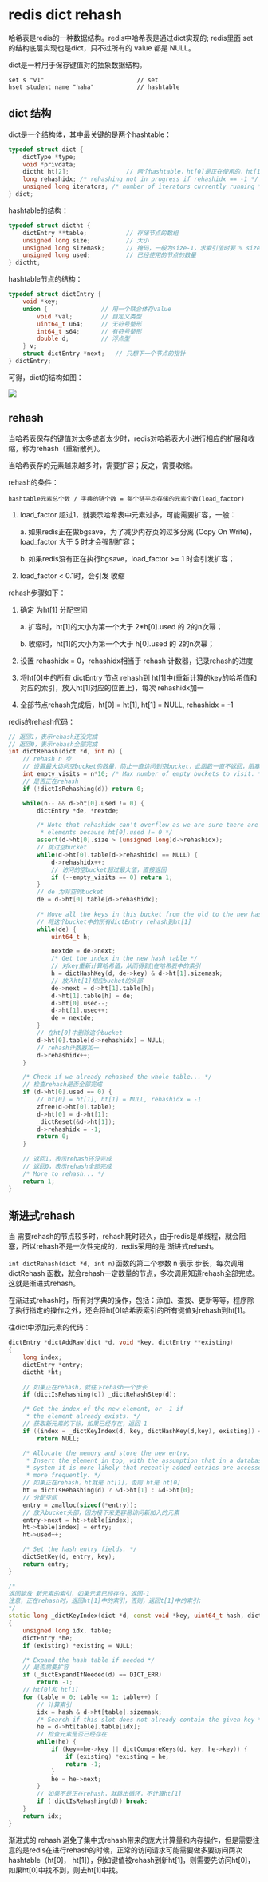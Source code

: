 # redis dict rehash 

哈希表是redis的一种数据结构。redis中哈希表是通过dict实现的; redis里面 set 的结构底层实现也是dict，只不过所有的 value 都是 NULL。

dict是一种用于保存键值对的抽象数据结构。 

```
set s "v1"                          // set 
hset student name "haha"            // hashtable 
```

## dict 结构 

dict是一个结构体，其中最关键的是两个hashtable：

```C++
typedef struct dict {
    dictType *type;                 
    void *privdata;
    dictht ht[2];                // 两个hashtable，ht[0]是正在使用的，ht[1]会在rehash时临时使用的 
    long rehashidx; /* rehashing not in progress if rehashidx == -1 */      // 正在被rehash的位置，为-1表示不在rehash
    unsigned long iterators; /* number of iterators currently running */    // 正在运行的 iterator 的数量  
} dict;
```

hashtable的结构：

```C++
typedef struct dictht {
    dictEntry **table;           // 存储节点的数组 
    unsigned long size;          // 大小
    unsigned long sizemask;      // 掩码，一般为size-1，求索引值时要 % sizemask 
    unsigned long used;          // 已经使用的节点的数量 
} dictht;
```

hashtable节点的结构：
```C++
typedef struct dictEntry {
    void *key;
    union {               // 用一个联合体存value
        void *val;        // 自定义类型 
        uint64_t u64;     // 无符号整形 
        int64_t s64;      // 有符号整形
        double d;         // 浮点型 
    } v;
    struct dictEntry *next;   // 只想下一个节点的指针 
} dictEntry;
```

可得，dict的结构如图：

![](https://upload-images.jianshu.io/upload_images/4440914-bb86374a5f2e15d6.png?imageMogr2/auto-orient/strip%7CimageView2/2/w/1240) 

## rehash 

当哈希表保存的键值对太多或者太少时，redis对哈希表大小进行相应的扩展和收缩，称为rehash（重新散列）。 

当哈希表存的元素越来越多时，需要扩容；反之，需要收缩。 

rehash的条件：

`hashtable元素总个数 / 字典的链个数 = 每个链平均存储的元素个数(load_factor)` 

1. load_factor 超过1，就表示哈希表中元素过多，可能需要扩容，一般：
    
    a. 如果redis正在做bgsave，为了减少内存页的过多分离 (Copy On Write)，load_factor 大于 5 时才会强制扩容；

    b. 如果redis没有正在执行bgsave，load_factor >= 1 时会引发扩容； 

2. load_factor < 0.1时，会引发 收缩  

rehash步骤如下：

1. 确定 为ht[1] 分配空间

    a. 扩容时，ht[1]的大小为第一个大于 2*h[0].used 的 2的n次幂； 

    b. 收缩时，ht[1]的大小为第一个大于 h[0].used 的 2的n次幂；  

2. 设置 rehashidx = 0，rehashidx相当于 rehash 计数器，记录rehash的进度

3. 将ht[0]中的所有 dictEntry 节点 rehash到 ht[1]中(重新计算的key的哈希值和对应的索引，放入ht[1]对应的位置上)，每次 rehashidx加一

4. 全部节点rehash完成后，ht[0] = ht[1], ht[1] = NULL, rehashidx = -1


redis的rehash代码：

```C++
// 返回1，表示rehash还没完成
// 返回0，表示rehash全部完成 
int dictRehash(dict *d, int n) {
    // rehash n 步 
    // 设置最大访问空bucket的数量，防止一直访问到空bucket，此函数一直不返回，阻塞了其他
    int empty_visits = n*10; /* Max number of empty buckets to visit. */
    // 是否正在rehash 
    if (!dictIsRehashing(d)) return 0;

    while(n-- && d->ht[0].used != 0) {
        dictEntry *de, *nextde;

        /* Note that rehashidx can't overflow as we are sure there are more
         * elements because ht[0].used != 0 */
        assert(d->ht[0].size > (unsigned long)d->rehashidx);
        // 跳过空bucket
        while(d->ht[0].table[d->rehashidx] == NULL) {
            d->rehashidx++;
            // 访问的空bucket超过最大值，直接返回  
            if (--empty_visits == 0) return 1;
        }
        // de 为非空的bucket 
        de = d->ht[0].table[d->rehashidx];
        
        /* Move all the keys in this bucket from the old to the new hash HT */
        // 将这个bucket中的所有dictEntry rehash到ht[1]
        while(de) {
            uint64_t h;

            nextde = de->next;
            /* Get the index in the new hash table */ 
            // 对key重新计算哈希值，从而得到在哈希表中的索引 
            h = dictHashKey(d, de->key) & d->ht[1].sizemask;
            // 放入ht[1]相应bucket的头部 
            de->next = d->ht[1].table[h];
            d->ht[1].table[h] = de;
            d->ht[0].used--;
            d->ht[1].used++;
            de = nextde;
        }
        // 在ht[0]中删除这个bucket 
        d->ht[0].table[d->rehashidx] = NULL;
        // rehash计数器加一 
        d->rehashidx++;
    }

    /* Check if we already rehashed the whole table... */
    // 检查rehash是否全部完成 
    if (d->ht[0].used == 0) {
        // ht[0] = ht[1], ht[1] = NULL, rehashidx = -1 
        zfree(d->ht[0].table);
        d->ht[0] = d->ht[1];
        _dictReset(&d->ht[1]);
        d->rehashidx = -1;
        return 0;
    }
    
    // 返回1，表示rehash还没完成
    // 返回0，表示rehash全部完成 
    /* More to rehash... */
    return 1;
}

```


## 渐进式rehash 

当 需要rehash的节点较多时，rehash耗时较久，由于redis是单线程，就会阻塞，所以rehash不是一次性完成的，redis采用的是 渐进式rehash。

`int dictRehash(dict *d, int n)`函数的第二个参数 n 表示 步长，每次调用 dictRehash 函数，就会rehash一定数量的节点，多次调用知道rehash全部完成。 这就是渐进式rehash。 

在渐进式rehash时，所有对字典的操作，包括：添加、查找、更新等等，程序除了执行指定的操作之外，还会将ht[0]哈希表索引的所有键值对rehash到ht[1]。

往dict中添加元素的代码：


```C++
dictEntry *dictAddRaw(dict *d, void *key, dictEntry **existing)
{
    long index;
    dictEntry *entry;
    dictht *ht;
    
    // 如果正在rehash，就往下rehash一个步长 
    if (dictIsRehashing(d)) _dictRehashStep(d);

    /* Get the index of the new element, or -1 if
     * the element already exists. */
    // 获取新元素的下标，如果已经存在，返回-1
    if ((index = _dictKeyIndex(d, key, dictHashKey(d,key), existing)) == -1)
        return NULL;

    /* Allocate the memory and store the new entry.
     * Insert the element in top, with the assumption that in a database
     * system it is more likely that recently added entries are accessed
     * more frequently. */
    // 如果正在rehash，ht就是 ht[1]，否则 ht是 ht[0] 
    ht = dictIsRehashing(d) ? &d->ht[1] : &d->ht[0];
    // 分配空间 
    entry = zmalloc(sizeof(*entry));
    // 放入bucket头部，因为接下来更容易访问新加入的元素  
    entry->next = ht->table[index];
    ht->table[index] = entry;
    ht->used++;

    /* Set the hash entry fields. */
    dictSetKey(d, entry, key); 
    return entry;
}

/*
返回能放 新元素的索引，如果元素已经存在，返回-1 
注意，正在rehash时，返回ht[1]中的索引，否则，返回t[1]中的索引;
*/
static long _dictKeyIndex(dict *d, const void *key, uint64_t hash, dictEntry **existing)
{
    unsigned long idx, table;
    dictEntry *he;
    if (existing) *existing = NULL;

    /* Expand the hash table if needed */
    // 是否需要扩容 
    if (_dictExpandIfNeeded(d) == DICT_ERR)
        return -1;
    // ht[0]和 ht[1]
    for (table = 0; table <= 1; table++) {
        // 计算索引 
        idx = hash & d->ht[table].sizemask;
        /* Search if this slot does not already contain the given key */
        he = d->ht[table].table[idx];
        // 检查元素是否已经存在 
        while(he) {
            if (key==he->key || dictCompareKeys(d, key, he->key)) {
                if (existing) *existing = he;
                return -1;
            }
            he = he->next;
        }
        // 如果不是正在rehash，就跳出循环，不计算ht[1]
        if (!dictIsRehashing(d)) break;
    }
    return idx;
}

```

渐进式的 rehash 避免了集中式rehash带来的庞大计算量和内存操作，但是需要注意的是redis在进行rehash的时候，正常的访问请求可能需要做多要访问两次hashtable（ht[0]， ht[1]），例如键值被rehash到新ht[1]，则需要先访问ht[0]，如果ht[0]中找不到，则去ht[1]中找。
 



